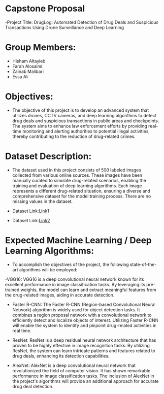 # Capstone Proposal
-Project Title:
DrugLog: Automated Detection of Drug Deals and Suspicious Transactions Using Drone Surveillance and Deep Learning

# Group Members:
- Hisham Altayieb
- Farah Alosaimi
- Zainab Malibari
- Essa Ali


# Objectives:
- The objective of this project is to develop an advanced system that utilizes drones, CCTV cameras, and deep learning algorithms to detect drug deals and suspicious transactions in public areas and checkpoints. The system aims to enhance law enforcement efforts by providing real-time monitoring and alerting authorities to potential illegal activities, thereby contributing to the reduction of drug-related crimes.

# Dataset Description:
- The dataset used in this project consists of 500 labeled images collected from various online sources. These images have been manually curated to simulate drug-related scenarios, enabling the training and evaluation of deep learning algorithms. Each image represents a different drug-related situation, ensuring a diverse and comprehensive dataset for the model training process. There are no missing values in the dataset.

- Dataset Link:[Link1](https://www.istockphoto.com/photos/drug-bag)
- Dataset Link:[Link2](https://www.shutterstock.com/search/drugs-bags)

# Expected Machine Learning / Deep Learning Algorithms:
- To accomplish the objectives of the project, the following state-of-the-art algorithms will be employed:

-VGG16: VGG16 is a deep convolutional neural network known for its excellent performance in image classification tasks. By leveraging its pre-trained weights, the model can learn and extract meaningful features from the drug-related images, aiding in accurate detection.

- Faster R-CNN: The Faster R-CNN (Region-based Convolutional Neural Network) algorithm is widely used for object detection tasks. It combines a region proposal network with a convolutional network to efficiently detect and localize objects of interest. Utilizing Faster R-CNN will enable the system to identify and pinpoint drug-related activities in real time.

- ResNet: ResNet is a deep residual neural network architecture that has proven to be highly effective in image recognition tasks. By utilizing ResNet, the system can learn intricate patterns and features related to drug deals, enhancing its detection capabilities.

- AlexNet: AlexNet is a deep convolutional neural network that revolutionized the field of computer vision. It has shown remarkable performance in image classification tasks. The inclusion of AlexNet in the project's algorithms will provide an additional approach for accurate drug deal detection.